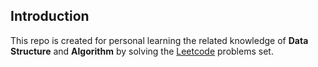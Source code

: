 ## Introduction

This repo is created for personal learning the related knowledge of **Data Structure** and **Algorithm** by solving the [Leetcode](https://leetcode.com/) problems set.